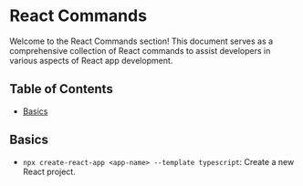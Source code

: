 # React Commands

Welcome to the React Commands section! This document serves as a comprehensive collection of React commands to assist developers in various aspects of React app development.
## Table of Contents
- [Basics](#basics)

## Basics

- `npx create-react-app <app-name> --template typescript`: Create a new React project.